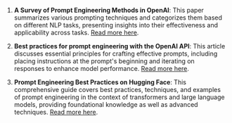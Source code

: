1. **A Survey of Prompt Engineering Methods in OpenAI**: This paper summarizes various prompting techniques and categorizes them based on different NLP tasks, presenting insights into their effectiveness and applicability across tasks. [Read more here](https://arxiv.org/abs/2407.12994).

2. **Best practices for prompt engineering with the OpenAI API**: This article discusses essential principles for crafting effective prompts, including placing instructions at the prompt's beginning and iterating on responses to enhance model performance. [Read more here](https://help.openai.com/en/articles/6654000-best-practices-for-prompt-engineering-with-the-openai-api).

3. **Prompt Engineering Best Practices on Hugging Face**: This comprehensive guide covers best practices, techniques, and examples of prompt engineering in the context of transformers and large language models, providing foundational knowledge as well as advanced techniques. [Read more here](https://huggingface.co/docs/transformers/tasks/prompting).